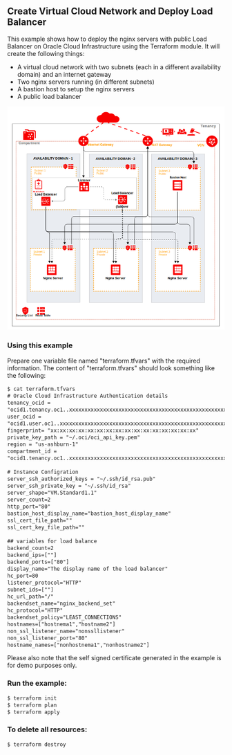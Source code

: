 ## Create Virtual Cloud Network and Deploy Load Balancer
This example shows how to deploy the nginx servers with public Load Balancer on Oracle Cloud Infrastructure using the Terraform module. It will create the following things:

* A virtual cloud network with two subnets (each in a different availability domain) and an internet gateway
* Two nginx servers running (in different subnets)
* A bastion host to setup the nginx servers
* A public load balancer

![nginx_quick_start_example](./images/nginx_quick_start_example.png)

### Using this example
Prepare one variable file named "terraform.tfvars" with the required information. The content of "terraform.tfvars" should look something like the following:

```
$ cat terraform.tfvars
# Oracle Cloud Infrastructure Authentication details
tenancy_ocid = "ocid1.tenancy.oc1..xxxxxxxxxxxxxxxxxxxxxxxxxxxxxxxxxxxxxxxxxxxxxxxxxxxxxxxxxxxx"
user_ocid = "ocid1.user.oc1..xxxxxxxxxxxxxxxxxxxxxxxxxxxxxxxxxxxxxxxxxxxxxxxxxxxxxxxxxxxx"
fingerprint= "xx:xx:xx:xx:xx:xx:xx:xx:xx:xx:xx:xx:xx:xx:xx:xx"
private_key_path = "~/.oci/oci_api_key.pem"
region = "us-ashburn-1"
compartment_id = "ocid1.tenancy.oc1..xxxxxxxxxxxxxxxxxxxxxxxxxxxxxxxxxxxxxxxxxxxxxxxxxxxxxxxxxxxx"

# Instance Configration
server_ssh_authorized_keys = "~/.ssh/id_rsa.pub"
server_ssh_private_key = "~/.ssh/id_rsa"
server_shape="VM.Standard1.1"
server_count=2
http_port="80"
bastion_host_display_name="bastion_host_display_name"
ssl_cert_file_path=""
ssl_cert_key_file_path=""

## variables for load balance
backend_count=2
backend_ips=[""]
backend_ports=["80"]
display_name="The display name of the load balancer"
hc_port=80
listener_protocol="HTTP"
subnet_ids=[""]
hc_url_path="/"
backendset_name="nginx_backend_set"
hc_protocol="HTTP"
backendset_policy="LEAST_CONNECTIONS"
hostnames=["hostnema1","hostname2"]
non_ssl_listener_name="nonssllistener"
non_ssl_listener_port="80"
hostname_names=["nonhostnema1","nonhostname2"]
```

Please also note that the self signed certificate generated in the example is for demo purposes only.

### Run the example:

```
$ terraform init
$ terraform plan
$ terraform apply
```

### To delete all resources:

```
$ terraform destroy
```

